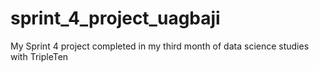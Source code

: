 # sprint_4_project_uagbaji
My Sprint 4 project completed in my third month of data science studies with TripleTen
